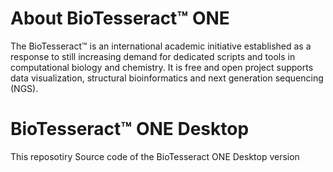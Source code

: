 # About BioTesseract™ ONE 
The BioTesseract™ is an international academic initiative established as a response to still increasing demand for dedicated scripts and tools in computational biology and chemistry. It is free and open project supports data visualization, structural bioinformatics and next generation sequencing (NGS).

# BioTesseract™ ONE Desktop
This reposotiry Source code of the BioTesseract ONE Desktop version 
